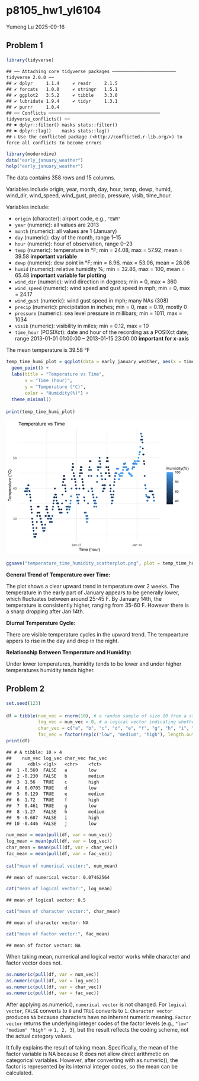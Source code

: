 p8105_hw1_yl6104
================
Yumeng Lu
2025-09-16

## Problem 1

``` r
library(tidyverse)
```

    ## ── Attaching core tidyverse packages ──────────────────────── tidyverse 2.0.0 ──
    ## ✔ dplyr     1.1.4     ✔ readr     2.1.5
    ## ✔ forcats   1.0.0     ✔ stringr   1.5.1
    ## ✔ ggplot2   3.5.2     ✔ tibble    3.3.0
    ## ✔ lubridate 1.9.4     ✔ tidyr     1.3.1
    ## ✔ purrr     1.0.4     
    ## ── Conflicts ────────────────────────────────────────── tidyverse_conflicts() ──
    ## ✖ dplyr::filter() masks stats::filter()
    ## ✖ dplyr::lag()    masks stats::lag()
    ## ℹ Use the conflicted package (<http://conflicted.r-lib.org/>) to force all conflicts to become errors

``` r
library(moderndive)
data("early_january_weather")
help("early_january_weather")
```

The data contains 358 rows and 15 columns.

Variables include origin, year, month, day, hour, temp, dewp, humid,
wind_dir, wind_speed, wind_gust, precip, pressure, visib, time_hour.

Variables include:

- `origin` (character): airport code, e.g., `"EWR"`  
- `year` (numeric): all values are 2013  
- `month` (numeric): all values are 1 (January)  
- `day` (numeric): day of the month, range 1–15  
- `hour` (numeric): hour of observation, range 0–23  
- `temp` (numeric): temperature in °F; min = 24.08, max = 57.92, mean =
  39.58 **important variable**  
- `dewp` (numeric): dew point in °F; min = 8.96, max = 53.06, mean =
  28.06  
- `humid` (numeric): relative humidity %; min = 32.86, max = 100, mean =
  65.48 **important variable for plotting**  
- `wind_dir` (numeric): wind direction in degrees; min = 0, max = 360  
- `wind_speed` (numeric): wind speed and gust speed in mph; min = 0, max
  = 24.17  
- `wind_gust` (numeric): wind gust speed in mph; many NAs (308)  
- `precip` (numeric): precipitation in inches; min = 0, max = 0.19,
  mostly 0  
- `pressure` (numeric): sea level pressure in millibars; min = 1011, max
  = 1034  
- `visib` (numeric): visibility in miles; min = 0.12, max = 10  
- `time_hour` (POSIXct): date and hour of the recording as a POSIXct
  date; range 2013-01-01 01:00:00 – 2013-01-15 23:00:00 **important for
  x-axis**

The mean temperature is 39.58 °F

``` r
temp_time_humi_plot = ggplot(data = early_january_weather, aes(x = time_hour, y = temp, colour = humid)) +
  geom_point() +
  labs(title = "Temperature vs Time",
       x = "Time (hour)",
       y = "Temperature (°C)", 
       color = "Humidity(%)") +
  theme_minimal()

print(temp_time_humi_plot)
```

![](p8105_hw1_yl6104_files/figure-gfm/unnamed-chunk-2-1.png)<!-- -->

``` r
ggsave("temperature_time_humidity_scatterplot.png", plot = temp_time_humi_plot, width = 8, height = 6, dpi = 800)
```

**General Trend of Temperature over Time:**

The plot shows a clear upward trend in temperature over 2 weeks. The
temperature in the early part of January appears to be generally lower,
which fluctuates between around 25-45 F. By January 14th, the
temperature is consistently higher, ranging from 35-60 F. However there
is a sharp dropping after Jan 14th.

**Diurnal Temperature Cycle:**

There are visible temperature cycles in the upward trend. The
tempearture appers to rise in the day and drop in the night.

**Relationship Between Temperature and Humidity:**

Under lower temperatures, humidity tends to be lower and under higher
temperatures humidity tends higher.

## Problem 2

``` r
set.seed(123)

df = tibble(num_vec = rnorm(10), # a random sample of size 10 from a standard Normal distribution,
            log_vec = num_vec > 0, # a logical vector indicating whether elements of the sample are greater than 0, 
            char_vec = c("a", "b", "c", "d", "e", "f", "g", "h", "i", "j"), # a character vector of length 10, 
            fac_vec = factor(rep(c("low", "medium", "high"), length.out = 10))) # a factor vector of length 10, with 3 different factor “levels”
print(df)
```

    ## # A tibble: 10 × 4
    ##    num_vec log_vec char_vec fac_vec
    ##      <dbl> <lgl>   <chr>    <fct>  
    ##  1 -0.560  FALSE   a        low    
    ##  2 -0.230  FALSE   b        medium 
    ##  3  1.56   TRUE    c        high   
    ##  4  0.0705 TRUE    d        low    
    ##  5  0.129  TRUE    e        medium 
    ##  6  1.72   TRUE    f        high   
    ##  7  0.461  TRUE    g        low    
    ##  8 -1.27   FALSE   h        medium 
    ##  9 -0.687  FALSE   i        high   
    ## 10 -0.446  FALSE   j        low

``` r
num_mean = mean(pull(df, var = num_vec))
log_mean = mean(pull(df, var = log_vec))
char_mean = mean(pull(df, var = char_vec))
fac_mean = mean(pull(df, var = fac_vec))

cat("mean of numerical vector:", num_mean)
```

    ## mean of numerical vector: 0.07462564

``` r
cat("mean of logical vector:", log_mean)
```

    ## mean of logical vector: 0.5

``` r
cat("mean of character vector:", char_mean)
```

    ## mean of character vector: NA

``` r
cat("mean of factor vector:", fac_mean)
```

    ## mean of factor vector: NA

When taking mean, numerical and logical vector works while character and
factor vector does not.

``` r
as.numeric(pull(df, var = num_vec))
as.numeric(pull(df, var = log_vec))
as.numeric(pull(df, var = char_vec))
as.numeric(pull(df, var = fac_vec))
```

After applying as.numeric(), `numerical vector` is not changed. For
`logical vector`, `FALSE` converts to `0` and `TRUE` converts to `1`.
`Character vector` produces `NA` because characters have no inherent
numeric meaning. `Factor vector` returns the underlying integer codes of
the factor levels (e.g., `"low" "medium" "high"` → `1, 2, 3`), but the
result reflects the coding scheme, not the actual category values.

It fully explains the result of taking mean. Specifically, the mean of
the factor variable is NA because R does not allow direct arithmetic on
categorical variables. However, after converting with as.numeric(), the
factor is represented by its internal integer codes, so the mean can be
calculated.
